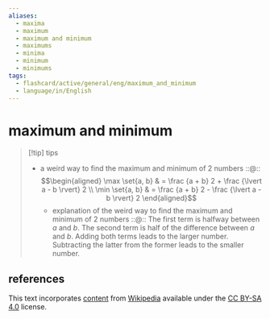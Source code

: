 ```yaml
---
aliases:
  - maxima
  - maximum
  - maximum and minimum
  - maximums
  - minima
  - minimum
  - minimums
tags:
  - flashcard/active/general/eng/maximum_and_minimum
  - language/in/English
---
```


# maximum and minimum

> [!tip] tips
>
> - a weird way to find the maximum and minimum of 2 numbers ::@:: $$\begin{aligned} \max \set{a, b} & = \frac {a + b} 2 + \frac {\lvert a - b \rvert} 2 \\ \min \set{a, b} & = \frac {a + b} 2 - \frac {\lvert a - b \rvert} 2 \end{aligned}$$
>   - explanation of the weird way to find the maximum and minimum of 2 numbers ::@:: The first term is halfway between $a$ and $b$. The second term is half of the difference between $a$ and $b$. Adding both terms leads to the larger number. Subtracting the latter from the former leads to the smaller number.

## references

This text incorporates [content](https://en.wikipedia.org/wiki/maximum_and_minimum) from [Wikipedia](Wikipedia.md) available under the [CC BY-SA 4.0](https://creativecommons.org/licenses/by-sa/4.0/) license.
